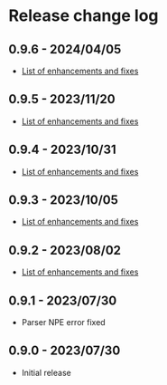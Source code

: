 # Release change log

## 0.9.6 - 2024/04/05
- [List of enhancements and fixes](https://github.com/dashjoin/jsonata-java/milestone/5?closed=1)

## 0.9.5 - 2023/11/20
- [List of enhancements and fixes](https://github.com/dashjoin/jsonata-java/milestone/4?closed=1)

## 0.9.4 - 2023/10/31
- [List of enhancements and fixes](https://github.com/dashjoin/jsonata-java/milestone/3?closed=1)

## 0.9.3 - 2023/10/05
- [List of enhancements and fixes](https://github.com/dashjoin/jsonata-java/milestone/2?closed=1)

## 0.9.2 - 2023/08/02
- [List of enhancements and fixes](https://github.com/dashjoin/jsonata-java/milestone/1?closed=1)

## 0.9.1 - 2023/07/30
- Parser NPE error fixed

## 0.9.0 - 2023/07/30
- Initial release
